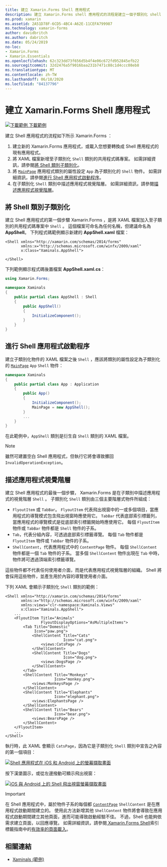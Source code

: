 ```yaml
---
title: 建立 Xamarin.Forms Shell 應用程式
description: 建立 Xamarin.Forms shell 應用程式的流程是建立一個子類別化 shell 類別的 XAML 檔案，將應用程式類別的 MainPage 屬性設定為子類別化的 shell 物件，然後在子類別化的 shell 類別中描述應用程式的視覺化階層。
ms.prod: xamarin
ms.assetid: 2A51D78F-6CD5-4BC4-A62E-11CEFA799987
ms.technology: xamarin-forms
author: davidbritch
ms.author: dabritch
ms.date: 05/24/2019
no-loc:
- Xamarin.Forms
- Xamarin.Essentials
ms.openlocfilehash: 62c323dd73f656d5b4f4e06c672fd952845efb22
ms.sourcegitcommit: 32d2476a5f9016baa231b7471c88c1d4ccc08eb8
ms.translationtype: MT
ms.contentlocale: zh-TW
ms.lasthandoff: 06/18/2020
ms.locfileid: "84137796"
---
```

# <a name="create-a-xamarinforms-shell-application"></a>建立 Xamarin.Forms Shell 應用程式

[![下載範例 ](~/media/shared/download.png) 下載範例](https://docs.microsoft.com/samples/xamarin/xamarin-forms-samples/userinterface-xaminals/)

建立 Shell 應用程式的流程如下所示 Xamarin.Forms ：

1. 建立新的 Xamarin.Forms 應用程式，或載入您想要轉換成 Shell 應用程式的現有應用程式。
1. 將 XAML 檔案新增至子類別化 `Shell` 類別的共用程式碼專案。 如需詳細資訊，請參閱[將 Shell 類別子類別化](#subclass-the-shell-class)。
1. 將 [`MainPage`](xref:Xamarin.Forms.Application.MainPage) 應用程式類別的屬性設定 `App` 為子類別化的 `Shell` 物件。 如需詳細資訊，請參閱[進行 Shell 應用程式啟動程序](#bootstrap-the-shell-application)。
1. 在子類別化 `Shell` 類別中描述應用程式視覺階層。 如需詳細資訊，請參閱[描述應用程式視覺階層](#describe-the-visual-hierarchy-of-the-application)。

## <a name="subclass-the-shell-class"></a>將 Shell 類別子類別化

建立 Shell 應用程式的第一個步驟 Xamarin.Forms ，是將 XAML 檔案加入至子類別的共用程式碼專案中 `Shell` 。 這個檔案可命名為任何名稱，但建議命名為 **AppShell**。 下列程式碼範例顯示新建的 **AppShell.xaml** 檔案：

```xaml
<Shell xmlns="http://xamarin.com/schemas/2014/forms"
       xmlns:x="http://schemas.microsoft.com/winfx/2009/xaml"
       x:Class="Xaminals.AppShell">

</Shell>
```

下列範例顯示程式碼後置檔案 **AppShell.xaml.cs**：

```csharp
using Xamarin.Forms;

namespace Xaminals
{
    public partial class AppShell : Shell
    {
        public AppShell()
        {
            InitializeComponent();
        }
    }
}
```

## <a name="bootstrap-the-shell-application"></a>進行 Shell 應用程式啟動程序

建立子類別化物件的 XAML 檔案之後 `Shell` ，應該將類別的屬性設定為子類別化的 [`MainPage`](xref:Xamarin.Forms.Application.MainPage) `App` `Shell` 物件：

```csharp
namespace Xaminals
{
    public partial class App : Application
    {
        public App()
        {
            InitializeComponent();
            MainPage = new AppShell();
        }
        ...
    }
}
```

在此範例中，`AppShell` 類別是衍生自 `Shell` 類別的 XAML 檔案。

> [!NOTE]
> 雖然可建置空白 Shell 應用程式，但執行它將會導致擲回 `InvalidOperationException`。

## <a name="describe-the-visual-hierarchy-of-the-application"></a>描述應用程式視覺階層

建立 Shell 應用程式的最後一個步驟， Xamarin.Forms 是在子類別中描述應用程式的視覺階層 `Shell` 。 子類別化 `Shell` 類別由三個主要階層式物件所組成：

- `FlyoutItem` 或 `TabBar`。 `FlyoutItem` 代表飛出視窗中的一或多個項目，當應用程式的導覽模式包含飛出視窗時應使用它。 `TabBar` 代表底部索引標籤列，當應用程式的導覽模式是從底部索引標籤開始時應使用它。 每個 `FlyoutItem` 物件或 `TabBar` 物件都是 `Shell` 物件的子系。
- `Tab`，代表分組內容，可透過底部索引標籤導覽。 每個 `Tab` 物件都是 `FlyoutItem` 物件或 `TabBar` 物件的子系。
- `ShellContent`，代表應用程式中的 `ContentPage` 物件。 每個 `ShellContent` 物件都是一個 `Tab` 物件的子系。 當多個 `ShellContent` 物件出現在 `Tab` 中時，物件將可透過頂端索引標籤導覽。

這些物件都不代表任何使用者介面，而是代表應用程式視覺階層的組織。 Shell 將會採用這些物件，並產生用於內容的導覽使用者介面。

下列 XAML 會顯示子類別化 `Shell` 類別的範例：

```xaml
<Shell xmlns="http://xamarin.com/schemas/2014/forms"
       xmlns:x="http://schemas.microsoft.com/winfx/2009/xaml"
       xmlns:views="clr-namespace:Xaminals.Views"
       x:Class="Xaminals.AppShell">
    ...
    <FlyoutItem Title="Animals"
                FlyoutDisplayOptions="AsMultipleItems">
        <Tab Title="Domestic"
             Icon="paw.png">
            <ShellContent Title="Cats"
                          Icon="cat.png">
                <views:CatsPage />
            </ShellContent>
            <ShellContent Title="Dogs"
                          Icon="dog.png">
                <views:DogsPage />
            </ShellContent>
        </Tab>
        <ShellContent Title="Monkeys"
                      Icon="monkey.png">
            <views:MonkeysPage />
        </ShellContent>
        <ShellContent Title="Elephants"
                      Icon="elephant.png">  
            <views:ElephantsPage />
        </ShellContent>
        <ShellContent Title="Bears"
                      Icon="bear.png">
            <views:BearsPage />
        </ShellContent>
    </FlyoutItem>
    ...
</Shell>
```

執行時，此 XAML 會顯示 `CatsPage`，因為它是子類別化 `Shell` 類別中宣告之內容的第一個項目：

[![Shell 應用程式在 iOS 和 Android 上的螢幕擷取畫面](create-images/cats.png "Shell 應用程式")](create-images/cats-large.png#lightbox "Shell 應用程式")

按下漢堡圖示，或從左邊撥動可顯示飛出視窗：

[![iOS 與 Android 上的 Shell 飛出視窗螢幕擷取畫面](create-images/flyout-reduced.png "Shell 飛出視窗")](create-images/flyout-reduced-large.png#lightbox "Shell 飛出視窗")

> [!IMPORTANT]
> 在 Shell 應用程式中，屬於物件子系的每個都 [`ContentPage`](xref:Xamarin.Forms.ContentPage) `ShellContent` 是在應用程式啟動期間建立的。 使用此方法新增其他 `ShellContent` 物件將會導致在應用程式啟動期間建立其他頁面，進而可能導致啟動經驗不佳。 不過，Shell 也能夠依需求建立頁面，以回應導覽。 如需詳細資訊，請參閱[ Xamarin.Forms Shell](tabs.md)索引標籤指南中的[有效率的頁面載入](tabs.md#efficient-page-loading)。

## <a name="related-links"></a>相關連結

- [Xaminals (範例)](https://docs.microsoft.com/samples/xamarin/xamarin-forms-samples/userinterface-xaminals/)
